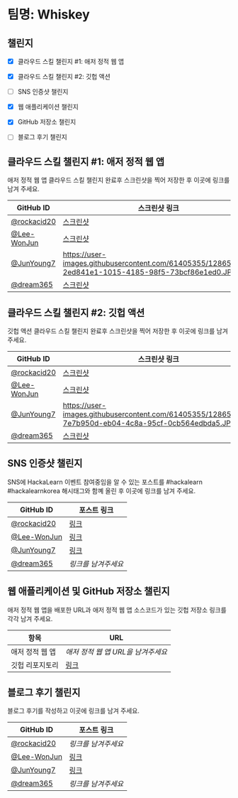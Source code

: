 # 팀명: Whiskey #

## 챌린지 ##

* [X] 클라우드 스킬 챌린지 #1: 애저 정적 웹 앱
* [X] 클라우드 스킬 챌린지 #2: 깃헙 액션
* [ ] SNS 인증샷 챌린지
* [X] 웹 애플리케이션 챌린지
* [X] GitHub 저장소 챌린지
* [ ] 블로그 후기 챌린지


## 클라우드 스킬 챌린지 #1: 애저 정적 웹 앱 ##

애저 정적 웹 앱 클라우드 스킬 챌린지 완료후 스크린샷을 찍어 저장한 후 이곳에 링크를 남겨 주세요.

| GitHub ID | 스크린샷 링크 |
| --------- | ------------- |
| [@rockacid20](https://github.com/rockacid20) | [스크린샷](https://user-images.githubusercontent.com/88379815/128871248-0f997076-588a-4326-a868-a35e0b22fb02.png) |
| [@Lee-WonJun](https://github.com/Lee-WonJun) | [스크린샷](https://user-images.githubusercontent.com/10369528/129346169-d909d24b-829a-40ff-9281-c364b1d8cf44.png) |
| [@JunYoung7](https://github.com/JunYoung7) | https://user-images.githubusercontent.com/61405355/128654322-2ed841e1-1015-4185-98f5-73bcf86e1ed0.JPG |
| [@dream365](https://github.com/dream365) | [스크린샷](https://user-images.githubusercontent.com/16471779/128630966-77804c87-24c4-4efb-9fce-8aea04f58fdf.PNG) |




## 클라우드 스킬 챌린지 #2: 깃헙 액션 ##

깃헙 액션 클라우드 스킬 챌린지 완료후 스크린샷을 찍어 저장한 후 이곳에 링크를 남겨 주세요.

| GitHub ID | 스크린샷 링크 |
| --------- | ------------- |
| [@rockacid20](https://github.com/rockacid20) | [스크린샷](https://user-images.githubusercontent.com/88379815/128871891-1f318412-e24a-40cd-80f9-70eab7a987ab.png) |
| [@Lee-WonJun](https://github.com/Lee-WonJun) | [스크린샷](https://user-images.githubusercontent.com/10369528/129346213-b9500c05-0674-4399-b08e-42da9694ff95.png) |
| [@JunYoung7](https://github.com/JunYoung7) | https://user-images.githubusercontent.com/61405355/128654541-7e7b950d-eb04-4c8a-95cf-0cb564edbda5.JPG |
| [@dream365](https://github.com/dream365) | [스크린샷](https://user-images.githubusercontent.com/16471779/128631237-572fc3dc-eceb-4888-aa4d-9e50a7aeecf7.PNG) |



## SNS 인증샷 챌린지 ##

SNS에 HackaLearn 이벤트 참여중임을 알 수 있는 포스트를 #hackalearn #hackalearnkorea 해시태그와 함꼐 올린 후 이곳에 링크를 남겨 주세요.

| GitHub ID | 포스트 링크 |
| --------- | ------------- |
| [@rockacid20](https://github.com/rockacid20) | [링크](https://twitter.com/rockacid20/status/1426554569719308289) |
| [@Lee-WonJun](https://github.com/Lee-WonJun) | [링크](https://twitter.com/SeeRoEee/status/1426554773558284289) |
| [@JunYoung7](https://github.com/JunYoung7) | [링크](https://www.instagram.com/p/CSlhkpsJGYT/) |
| [@dream365](https://github.com/dream365) | *링크를 남겨주세요* |



## 웹 애플리케이션 및 GitHub 저장소 챌린지 ##

애저 정적 웹 앱을 배포한 URL과 애저 정적 웹 앱 소스코드가 있는 깃헙 저장소 링크를 각각 남겨 주세요.

| 항목            | URL                                |
| --------------- | ---------------------------------- |
| 애저 정적 웹 앱 | *애저 정적 웹 앱 URL을 남겨주세요* |
| 깃헙 리포지토리 | [링크](https://github.com/Mini-Tech-Meetup/hackrun) |


## 블로그 후기 챌린지 ##

블로그 후기를 작성하고 이곳에 링크를 남겨 주세요.

| GitHub ID | 포스트 링크 |
| --------- | ------------- |
| [@rockacid20](https://github.com/rockacid20) | *링크를 남겨주세요* |
| [@Lee-WonJun](https://github.com/Lee-WonJun) | [링크](https://see-ro-e.tistory.com/322) |
| [@JunYoung7](https://github.com/JunYoung7) | [링크](https://velog.io/@junyoung7/Azure-HackLearn-%ED%9B%84%EA%B8%B0) |
| [@dream365](https://github.com/dream365) | *링크를 남겨주세요* |
